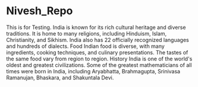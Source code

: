 # Nivesh_Repo
This is for Testing.
India is known for its rich cultural heritage and diverse traditions. 
It is home to many religions, including Hinduism, Islam, Christianity, and Sikhism. 
India also has 22 officially recognized languages and hundreds of dialects.
Food
Indian food is diverse, with many ingredients, cooking techniques, and culinary presentations. The tastes of the same food vary from region to region. 
History
India is one of the world's oldest and greatest civilizations. Some of the greatest mathematicians of all times were born in India, including Aryabhatta, Brahmagupta, Srinivasa Ramanujan, Bhaskara, and Shakuntala Devi.
